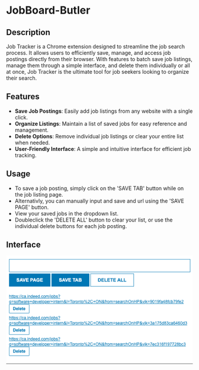 # JobBoard-Butler

## Description
Job Tracker is a Chrome extension designed to streamline the job search process. It allows users to efficiently save, manage, and access job postings directly from their browser. With features to batch save job listings, manage them through a simple interface, and delete them individually or all at once, Job Tracker is the ultimate tool for job seekers looking to organize their search.

## Features
- **Save Job Postings**: Easily add job listings from any website with a single click.
- **Organize Listings**: Maintain a list of saved jobs for easy reference and management.
- **Delete Options**: Remove individual job listings or clear your entire list when needed.
- **User-Friendly Interface**: A simple and intuitive interface for efficient job tracking.

## Usage
- To save a job posting, simply click on the 'SAVE TAB' button while on the job listing page.
- Alternativly, you can manually input and save and url using the 'SAVE PAGE' button.
- View your saved jobs in the dropdown list.
- Doubleclick the 'DELETE ALL' button to clear your list, or use the individual delete buttons for each job posting.

## Interface
![Alt text](UI.png)

